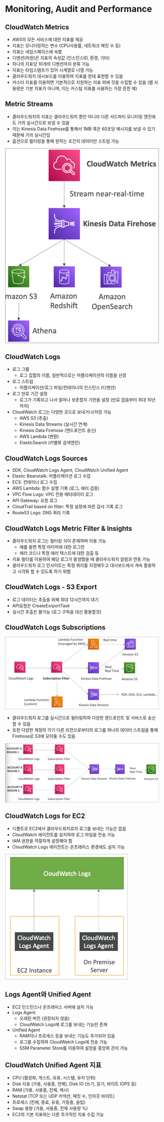 # Monitoring, Audit and Performance

## CloudWatch Metrics

- AWS의 모든 서비스에 대한 지표를 제공
- 지표는 모니터링하는 변수 (CPU사용률, 네트워크 패킷 수 등)
- 지표는 네임스페이스에 속함
- 디멘션(차원)은 지표의 속성값 (인스턴스ID, 환경, 기타)
- 하나의 지표당 10개의 디멘션까지 분류 가능
- 지표는 타임스탬프가 있어 시계열로 나열 가능
- 클라우드워치 대시보드를 이용하여 지표를 한데 표현할 수 있음
- 커스터 지표를 이용하면 기본적으로 지원하는 지표 외에 것을 수집할 수 있음 (램 사용량은 기본 지표가 아니며, 이는 커스텀 지표를 사용하는 가장 흔한 예)

## Metric Streams

- 클라우드워치의 지표는 클라우드워치 뿐만 아니라 다른 서드파티 모니터링 엔진에도 거의 실시간으로 보낼 수 있음
- 이는 Kinesis Data Firehose를 통해서 1MB 혹은 60초당 메시지를 보낼 수 있기 때문에 거의 실시간임
- 옵션으로 필터링을 통해 원하는 조건의 데이터만 스트림 가능

![images/monitoring_audit_and_performance/1.png](images/monitoring_audit_and_performance/1.png)

## CloudWatch Logs

- 로그 그룹
  - 로그 집합의 이름, 일반적으로는 어플리케이션의 이름을 선정
- 로그 스트림
  - 어플리케이션/로그 파일/컨테이너의 인스턴스 (디멘션)
- 로그 만료 기간 설정
  - 로그가 기록되고 나서 얼마나 보존할지 기한을 설정 (만료 없음부터 최대 10년까지)
- CloudWatch 로그는 다양한 곳으로 보내거나/저장 가능
  - AWS S3 (추출)
  - Kinesis Data Streams (실시간 연계)
  - Kinesis Data Firehose (엔드포인트 송신)
  - AWS Lambda (변환)
  - ElasticSearch (키밸류 검색엔진)

## CloudWatch Logs Sources

- SDK, CloudWatch Logs Agent, CloudWatch Unified Agent
- Elastic Beanstalk: 어플리케이션 로그 수집
- ECS: 컨테이너 로그 수집
- AWS Lambda: 함수 실행 기록 (로그, 에러 검증)
- VPC Flow Logs: VPC 전용 메타데이터 로그
- API Gateway: 요청 로그
- CloudTrail based on filter: 특정 설정에 따른 감사 기록 로그
- Route53 Logs: DNS 쿼리 기록

## CloudWatch Logs Metric Filter & Insights

- 클라우드워치 로그는 필터링 식이 존재하며 이용 가능
  - 예를 들면 특정 아이피에 대한 로그만
  - 에러 코드나 특정 에러 텍스트에 대한 검출 등
- 지표 필터를 이용하여 해당 로그가 발생했을 때 클라우드워치 알람과 연동 가능
- 클라우드워치 로그 인사이트는 특정 쿼리를 지정해두고 대시보드에서 게속 활용하고 시각화 할 수 있도록 하기 위함

## CloudWatch Logs - S3 Export

- 로그 데이터는 추출을 위해 최대 12시간까지 대기
- API요청은 CreateExrportTask
- 실시간 추출은 불가능 (로그 구독을 대신 활용할것)

## CloudWatch Logs Subscriptions

![images/monitoring_audit_and_performance/2.png](images/monitoring_audit_and_performance/2.png)

- 클라우드워치 로그를 실시간으로 필터링하여 다양한 엔드포인트 및 서비스로 송신할 수 있음
- 또한 다양한 계정의 각기 다른 리전으로부터의 로그를 하나의 데이터 스트림을 통해 Firehose로 S3에 모아둘 수도 있음

![images/monitoring_audit_and_performance/3.png](images/monitoring_audit_and_performance/3.png)

## CloudWatch Logs for EC2

- 디폴트로 EC2에서 클라우드워치로의 로그를 보내는 기능은 없음
- CloudWatch 에이전트를 설치하여 로그 파일을 전송 가능
- IAM 권한을 적절하게 설정해야 함
- CloudWatch Logs 에이전트는 온프레미스 환경에도 설치 가능

![images/monitoring_audit_and_performance/4.png](images/monitoring_audit_and_performance/4.png)

## Logs Agent와 Unified Agent

- EC2 인스턴스나 온프레미스 서버에 설치 가능
- Logs Agent
  - 오래된 버전 (권장되지 않음)
  - CloudWatch Logs에 로그를 보내는 기능만 존재
- Unified Agent
  - RAM이나 프로세스 등을 보내는 기능도 추가되어 있음
  - 로그를 수집하여 CloudWatch Logs에 전송 가능
  - SSM Parameter Store를 이용하여 설정을 중앙화 관리 가능

## CloudWatch Unified Agent 지표

- CPU (활성화, 게스트, 유휴, 시스템, 유저 단위)
- Disk 지표 (가용, 사용중, 전체), Disk IO (쓰기, 읽기, 바이트 IOPS 등)
- RAM (가용, 사용중, 전체, 캐시)
- Netstat (TCP 또는 UDP 커넥션, 패킷 수, 인아웃 바이트)
- 프로세스 (전체, 종료, 유휴, 가동중, 슬립)
- Swap 용량 (가용, 사용중, 전체 사용량 %)
- EC2의 기본 지표와는 다른 추가적인 지표 수집 가능
